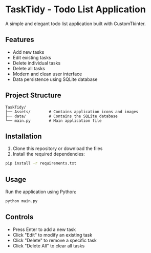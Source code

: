 # TaskTidy - Todo List Application

A simple and elegant todo list application built with CustomTkinter.

## Features

- Add new tasks
- Edit existing tasks
- Delete individual tasks
- Delete all tasks
- Modern and clean user interface
- Data persistence using SQLite database

## Project Structure

```
TaskTidy/
├── Assets/        # Contains application icons and images
├── data/          # Contains the SQLite database
└── main.py        # Main application file
```

## Installation

1. Clone this repository or download the files
2. Install the required dependencies:
```bash
pip install -r requirements.txt
```

## Usage

Run the application using Python:
```bash
python main.py
```

## Controls

- Press Enter to add a new task
- Click "Edit" to modify an existing task
- Click "Delete" to remove a specific task
- Click "Delete All" to clear all tasks 